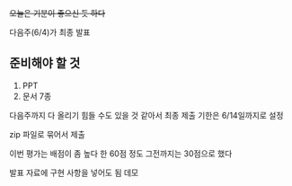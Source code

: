~~오늘은 기분이 좋으신 듯 하다~~

다음주(6/4)가 최종 발표

## 준비해야 할 것
1. PPT
2. 문서 7종

다음주까지 다 올리기 힘들 수도 있을 것 같아서
최종 제출 기한은 6/14일까지로 설정

zip 파일로 묶어서 제출

이번 평가는 배점이 좀 높다 한 60점 정도
그전까지는 30점으로 했다

발표 자료에 구현 사항을 넣어도 됨
데모